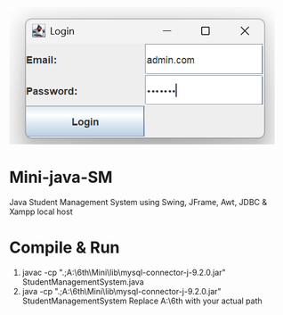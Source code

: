 ![forgit](https://github.com/sanjeevRae/Mini-java-SM/blob/main/Screenshot%202025-02-09%20120738.png)
 # Mini-java-SM
 Java Student Management System using Swing, JFrame, Awt, JDBC & Xampp local host
 
 # Compile & Run 
1. javac -cp ".;A:\6th\Mini\lib\mysql-connector-j-9.2.0.jar" StudentManagementSystem.java
2. java -cp ".;A:\6th\Mini\lib\mysql-connector-j-9.2.0.jar" StudentManagementSystem
Replace A:\6th with your actual path
